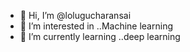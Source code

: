 - 👋 Hi, I’m @lolugucharansai
- 👀 I’m interested in ..Machine learning
- 🌱 I’m currently learning ..deep learning


<!---
lolugucharansai/lolugucharansai is a ✨ special ✨ repository because its `README.md` (this file) appears on your GitHub profile.
You can click the Preview link to take a look at your changes.
--->
